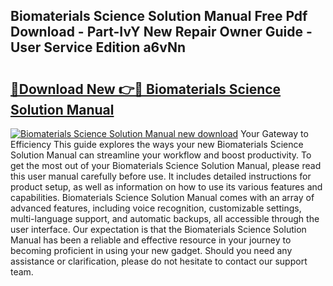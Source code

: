 ## Biomaterials Science Solution Manual Free Pdf Download - Part-IvY New Repair Owner Guide - User Service Edition a6vNn

# <h2><a href="http://bc73198.oget.top/?id=Biomaterials+Science+Solution+Manual">🔗Download New 👉🔴 Biomaterials Science Solution Manual</a></h2>

[![Biomaterials Science Solution Manual new download](https://i.imgur.com/5g1atiW.png)](http://bc73198.oget.top/?id=Biomaterials+Science+Solution+Manual)
Your Gateway to Efficiency This guide explores the ways your new Biomaterials Science Solution Manual can streamline your workflow and boost productivity. To get the most out of your Biomaterials Science Solution Manual, please read this user manual carefully before use. It includes detailed instructions for product setup, as well as information on how to use its various features and capabilities. Biomaterials Science Solution Manual comes with an array of advanced features, including voice recognition, customizable settings, multi-language support, and automatic backups, all accessible through the user interface. Our expectation is that the Biomaterials Science Solution Manual has been a reliable and effective resource in your journey to becoming proficient in using your new gadget. Should you need any assistance or clarification, please do not hesitate to contact our support team.

